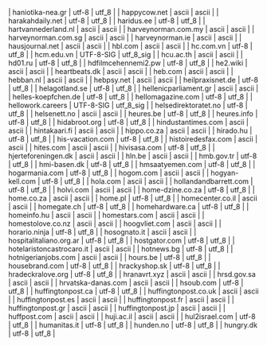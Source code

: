 | haniotika-nea.gr | utf-8 | utf_8 |
| happycow.net | ascii | ascii |
| harakahdaily.net | utf-8 | utf_8 |
| haridus.ee | utf-8 | utf_8 |
| hartvannederland.nl | ascii | ascii |
| harveynorman.com.my | ascii | ascii |
| harveynorman.com.sg | ascii | ascii |
| harveynorman.ie | ascii | ascii |
| hausjournal.net | ascii | ascii |
| hbl.com | ascii | ascii |
| hc.com.vn | utf-8 | utf_8 |
| hcm.edu.vn | UTF-8-SIG | utf_8_sig |
| hcu.ac.th | ascii | ascii |
| hd01.ru | utf-8 | utf_8 |
| hdfilmcehennemi2.pw | utf-8 | utf_8 |
| he2.wiki | ascii | ascii |
| heartbeats.dk | ascii | ascii |
| heb.com | ascii | ascii |
| hebban.nl | ascii | ascii |
| hebpsy.net | ascii | ascii |
| heilpraxisnet.de | utf-8 | utf_8 |
| helagotland.se | utf-8 | utf_8 |
| hellenicparliament.gr | ascii | ascii |
| helles-koepfchen.de | utf-8 | utf_8 |
| hellomagazine.com | utf-8 | utf_8 |
| hellowork.careers | UTF-8-SIG | utf_8_sig |
| helsedirektoratet.no | utf-8 | utf_8 |
| helsenett.no | ascii | ascii |
| heures.be | utf-8 | utf_8 |
| heures.info | utf-8 | utf_8 |
| hidabroot.org | utf-8 | utf_8 |
| hindustantimes.com | ascii | ascii |
| hintakaari.fi | ascii | ascii |
| hippo.co.za | ascii | ascii |
| hirado.hu | utf-8 | utf_8 |
| his-vacation.com | utf-8 | utf_8 |
| histoiredesfax.com | ascii | ascii |
| hites.com | ascii | ascii |
| hivisasa.com | utf-8 | utf_8 |
| hjerteforeningen.dk | ascii | ascii |
| hln.be | ascii | ascii |
| hmb.gov.tr | utf-8 | utf_8 |
| hmi-basen.dk | utf-8 | utf_8 |
| hmsaatyemen.com | utf-8 | utf_8 |
| hogarmania.com | utf-8 | utf_8 |
| hogom.com | ascii | ascii |
| hogyan-kell.com | utf-8 | utf_8 |
| hola.com | ascii | ascii |
| hollandandbarrett.com | utf-8 | utf_8 |
| holvi.com | ascii | ascii |
| home-dzine.co.za | utf-8 | utf_8 |
| home.co.za | ascii | ascii |
| home.pl | utf-8 | utf_8 |
| homecenter.co.il | ascii | ascii |
| homegate.ch | utf-8 | utf_8 |
| homehardware.ca | utf-8 | utf_8 |
| homeinfo.hu | ascii | ascii |
| homestars.com | ascii | ascii |
| homestolove.co.nz | ascii | ascii |
| hoogvliet.com | ascii | ascii |
| horario.ninja | utf-8 | utf_8 |
| hosognato.it | ascii | ascii |
| hospitalitaliano.org.ar | utf-8 | utf_8 |
| hostgator.com | utf-8 | utf_8 |
| hotelaristoncastrocaro.it | ascii | ascii |
| hotnews.bg | utf-8 | utf_8 |
| hotnigerianjobs.com | ascii | ascii |
| hours.be | utf-8 | utf_8 |
| housebrand.com | utf-8 | utf_8 |
| hrackyshop.sk | utf-8 | utf_8 |
| hradeckralove.org | utf-8 | utf_8 |
| hranavrt.xyz | ascii | ascii |
| hrsd.gov.sa | ascii | ascii |
| hrvatska-danas.com | ascii | ascii |
| hsoub.com | utf-8 | utf_8 |
| huffingtonpost.ca | utf-8 | utf_8 |
| huffingtonpost.co.uk | ascii | ascii |
| huffingtonpost.es | ascii | ascii |
| huffingtonpost.fr | ascii | ascii |
| huffingtonpost.gr | ascii | ascii |
| huffingtonpost.jp | ascii | ascii |
| huffpost.com | ascii | ascii |
| huji.ac.il | ascii | ascii |
| hul2israel.com | utf-8 | utf_8 |
| humanitas.it | utf-8 | utf_8 |
| hunden.no | utf-8 | utf_8 |
| hungry.dk | utf-8 | utf_8 |
